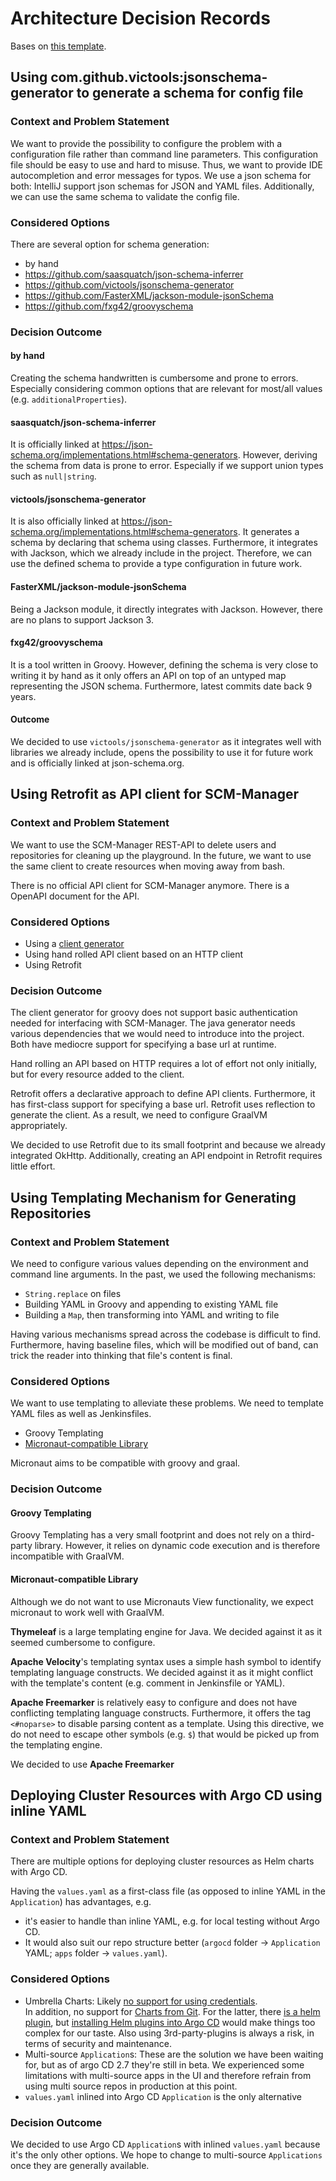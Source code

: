 Architecture Decision Records
====

Bases on [this template](https://adr.github.io/madr/examples.html).

## Using com.github.victools:jsonschema-generator to generate a schema for config file

### Context and Problem Statement

We want to provide the possibility to configure the problem with a configuration file 
rather than command line parameters.
This configuration file should be easy to use and hard to misuse.
Thus, we want to provide IDE autocompletion and error messages for typos.
We use a json schema for both: IntelliJ support json schemas for JSON and YAML files.
Additionally, we can use the same schema to validate the config file.

### Considered Options

There are several option for schema generation:

* by hand
* https://github.com/saasquatch/json-schema-inferrer
* https://github.com/victools/jsonschema-generator
* https://github.com/FasterXML/jackson-module-jsonSchema
* https://github.com/fxg42/groovyschema

### Decision Outcome

#### by hand
Creating the schema handwritten is cumbersome and prone to errors.
Especially considering common options that are relevant for most/all values (e.g. `additionalProperties`).

#### saasquatch/json-schema-inferrer

It is officially linked at https://json-schema.org/implementations.html#schema-generators.
However, deriving the schema from data is prone to error. 
Especially if we support union types such as `null|string`.

#### victools/jsonschema-generator

It is also officially linked at https://json-schema.org/implementations.html#schema-generators.
It generates a schema by declaring that schema using classes.
Furthermore, it integrates with Jackson, which we already include in the project.
Therefore, we can use the defined schema to provide a type configuration in future work.

#### FasterXML/jackson-module-jsonSchema

Being a Jackson module, it directly integrates with Jackson.
However, there are no plans to support Jackson 3.

#### fxg42/groovyschema

It is a tool written in Groovy. 
However, defining the schema is very close to writing it by hand as it only offers an
API on top of an untyped map representing the JSON schema.
Furthermore, latest commits date back 9 years.

#### Outcome

We decided to use `victools/jsonschema-generator` as it integrates well with libraries we already include,
opens the possibility to use it for future work and is officially linked at json-schema.org.


## Using Retrofit as API client for SCM-Manager

### Context and Problem Statement

We want to use the SCM-Manager REST-API to delete users and repositories
for cleaning up the playground.
In the future, we want to use the same client to create resources when moving away from bash.

There is no official API client for SCM-Manager anymore.
There is a OpenAPI document for the API.

### Considered Options

* Using a [client generator](https://github.com/OpenAPITools/openapi-generator/tree/master)
* Using hand rolled API client based on an HTTP client
* Using Retrofit

### Decision Outcome

The client generator for groovy does not support basic authentication needed for interfacing with SCM-Manager.
The java generator needs various dependencies that we would need to introduce into the project.
Both have mediocre support for specifying a base url at runtime.

Hand rolling an API based on HTTP requires a lot of effort not only initially, but for every resource added to the client.

Retrofit offers a declarative approach to define API clients.
Furthermore, it has first-class support for specifying a base url.
Retrofit uses reflection to generate the client. 
As a result, we need to configure GraalVM appropriately.

We decided to use Retrofit due to its small footprint and because we already integrated OkHttp.
Additionally, creating an API endpoint in Retrofit requires little effort.

## Using Templating Mechanism for Generating Repositories 

### Context and Problem Statement

We need to configure various values depending on the environment and command line arguments.
In the past, we used the following mechanisms:

* `String.replace` on files
* Building YAML in Groovy and appending to existing YAML file
* Building a `Map`, then transforming into YAML and writing to file

Having various mechanisms spread across the codebase is difficult to find.
Furthermore, having baseline files, which will be modified out of band, can trick the reader 
into thinking that file's content is final.

### Considered Options

We want to use templating to alleviate these problems.
We need to template YAML files as well as Jenkinsfiles.

* Groovy Templating
* [Micronaut-compatible Library](https://micronaut-projects.github.io/micronaut-views/latest/guide/#templates)

Micronaut aims to be compatible with groovy and graal. 

### Decision Outcome

#### Groovy Templating

Groovy Templating has a very small footprint and does not rely on a third-party library.
However, it relies on dynamic code execution and is therefore incompatible with GraalVM.

#### Micronaut-compatible Library

Although we do not want to use Micronauts View functionality, we expect micronaut
to work well with GraalVM.

**Thymeleaf** is a large templating engine for Java.
We decided against it as it seemed cumbersome to configure.

**Apache Velocity**'s templating syntax uses a simple hash symbol to identify templating language constructs.
We decided against it as it might conflict with the template's content (e.g. comment in Jenkinsfile or YAML).

**Apache Freemarker** is relatively easy to configure and does not have conflicting templating language constructs.
Furthermore, it offers the tag `<#noparse>` to disable parsing content as a template.
Using this directive, we do not need to escape other symbols (e.g. `$`) that would be picked up from the
templating engine.

We decided to use **Apache Freemarker**


## Deploying Cluster Resources with Argo CD using inline YAML

### Context and Problem Statement

There are multiple options for deploying cluster resources as Helm charts with Argo CD.

Having the `values.yaml` as a first-class file (as opposed to inline YAML in the `Application`) has advantages, e.g. 
* it's easier to handle than inline YAML, e.g. for local testing without Argo CD.
* It would also suit our repo structure better (`argocd` folder -> `Application` YAML; `apps` folder -> `values.yaml`).

### Considered Options

* Umbrella Charts: Likely [no support for using credentials](https://github.com/argoproj/argo-cd/issues/7104#issuecomment-995366406).  
  In addition, no support for [Charts from Git](https://github.com/helm/helm/issues/9461). For the latter, there [is a helm plugin](https://github.com/aslafy-z/helm-git),
  but [installing Helm plugins into Argo CD](https://github.com/argoproj/argo-cd/blob/v2.6.7/docs/user-guide/helm.md#helm-plugins)
  would make things too complex for our taste. Also using 3rd-party-plugins is always a risk, in terms of security and maintenance.
* Multi-source `Application`s: These are the solution we have been waiting for, but as of argo CD 2.7 they're still in beta.
  We experienced some limitations with multi-source apps in the UI and therefore refrain from using multi source repos in production at this point.
* `values.yaml` inlined into Argo CD `Application` is the only alternative

### Decision Outcome

We decided  to use Argo CD `Application`s with inlined `values.yaml` because it's the only other options. 
We hope to change to multi-source `Applications` once they are generally available.
